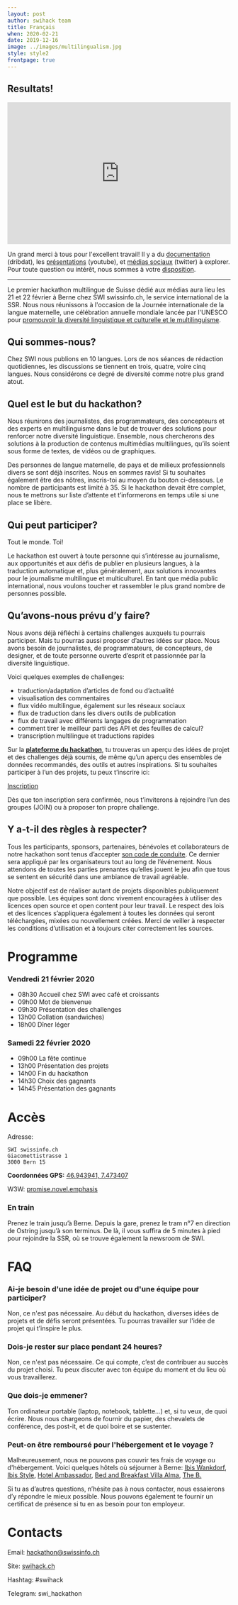 ```yaml
---
layout: post
author: swihack team
title: Français
when: 2020-02-21
date: 2019-12-16
image: ../images/multilingualism.jpg
style: style2
frontpage: true
---
```


## Resultats!

<iframe src="https://db.schoolofdata.ch/event/4?embed=1" style="width:100%;height:320px;background:transparent;border:none;overflow:hidden" scrolling="no"></iframe>

Un grand merci à tous pour l'excellent travail! Il y a du [documentation](https://db.schoolofdata.ch/event/4) (dribdat), les [présentations](https://youtu.be/8-FmarNlxgA) (youtube), et [médias sociaux](https://twitter.com/hashtag/swihack) (twitter) à explorer. Pour toute question ou intérêt, nous sommes à votre [disposition](#Contacts).

---

Le premier hackathon multilingue de Suisse dédié aux médias aura lieu les 21 et 22 février à Berne chez SWI swissinfo.ch, le service international de la SSR. Nous nous réunissons à l'occasion de la Journée internationale de la langue maternelle, une célébration annuelle mondiale lancée par l'UNESCO pour [promouvoir la diversité linguistique et culturelle et le multilinguisme](https://fr.wikipedia.org/wiki/Journ%C3%A9e_internationale_de_la_langue_maternelle).

## Qui sommes-nous?

Chez SWI nous publions en 10 langues. Lors de nos séances de rédaction quotidiennes, les discussions se tiennent en trois, quatre, voire cinq langues. Nous considérons ce degré de diversité comme notre plus grand atout.

## Quel est le but du hackathon?

Nous réunirons des journalistes, des programmateurs, des concepteurs et des experts en multilinguisme dans le but de trouver des solutions pour renforcer notre diversité linguistique. Ensemble, nous chercherons des solutions à la production de contenus multimédias multilingues, qu’ils soient sous forme de textes, de vidéos ou de graphiques.

Des personnes de langue maternelle, de pays et de milieux professionnels divers se sont déjà inscrites. Nous en sommes ravis! Si tu souhaites également être des nôtres, inscris-toi au moyen du bouton ci-dessous. Le nombre de participants est limité à 35. Si le hackathon devait être complet, nous te mettrons sur liste d’attente et t’informerons en temps utile si une place se libère.

## Qui peut participer?

Tout le monde. Toi!

Le hackathon est ouvert à toute personne qui s’intéresse au journalisme, aux opportunités et aux défis de publier en plusieurs langues, à la traduction automatique et, plus généralement, aux solutions innovantes pour le journalisme multilingue et multiculturel. En tant que média public international, nous voulons toucher et rassembler le plus grand nombre de personnes possible.

## Qu’avons-nous prévu d’y faire?

Nous avons déjà réfléchi à certains challenges auxquels tu pourrais participer. Mais tu pourras aussi proposer d’autres idées sur place.
Nous avons besoin de journalistes, de programmateurs, de concepteurs, de designer, et de toute personne ouverte d’esprit et passionnée par la diversité linguistique.

Voici quelques exemples de challenges:

- traduction/adaptation d’articles de fond ou d’actualité
- visualisation des commentaires
- flux vidéo multilingue, également sur les réseaux sociaux
- flux de traduction dans les divers outils de publication
- flux de travail avec différents langages de programmation
- comment tirer le meilleur parti des API et des feuilles de calcul?
- transcription multilingue et traductions rapides

Sur la **[plateforme du hackathon](https://db.schoolofdata.ch/event/4)**, tu trouveras un aperçu des idées de projet et des challenges déjà soumis, de même qu’un aperçu des ensembles de données recommandés, des outils et autres inspirations. Si tu souhaites participer à l’un des projets, tu peux t’inscrire ici:

<a href="https://swissinfo.typeform.com/to/dNwwCQ" class="button">Inscription</a>

Dès que ton inscription sera confirmée, nous t’inviterons à rejoindre l’un des groupes (JOIN) ou à proposer ton propre challenge.

## Y a-t-il des règles à respecter?

Tous les participants, sponsors, partenaires, bénévoles et collaborateurs de notre hackathon sont tenus d’accepter [son code de conduite](https://hackcodeofconduct.org/). Ce dernier sera appliqué par les organisateurs tout au long de l’événement. Nous attendons de toutes les parties prenantes qu’elles jouent le jeu afin que tous se sentent en sécurité dans une ambiance de travail agréable.

Notre objectif est de réaliser autant de projets disponibles publiquement que possible. Les équipes sont donc vivement encouragées à utiliser des licences open source et open content pour leur travail. Le respect des lois et des licences s’appliquera également à toutes les données qui seront téléchargées, mixées ou nouvellement créées. Merci de veiller à respecter les conditions d’utilisation et à toujours citer correctement les sources.

# Programme

### Vendredi 21 février 2020

* 08h30 	Accueil chez SWI avec café et croissants
* 09h00 	Mot de bienvenue
* 09h30 	Présentation des challenges
* 13h00 	Collation (sandwiches)
* 18h00 	Dîner léger

### Samedi 22 février 2020

* 09h00 	La fête continue
* 13h00 	Présentation des projets
* 14h00 	Fin du hackathon
* 14h30 	Choix des gagnants
* 14h45 	Présentation des gagnants

# Accès

Adresse:
```
SWI swissinfo.ch
Giacomettistrasse 1
3000 Bern 15
```

**Coordonnées GPS:** [46.943941, 7.473407](https://goo.gl/maps/vxgdVVXrPjxwvVNf6)

W3W: [promise.novel.emphasis](https://w3w.co/promise.novel.emphasis)

### En train

Prenez le train jusqu’à Berne. Depuis la gare, prenez le tram n°7 en direction de Ostring jusqu’à son terminus. De là, il vous suffira de 5 minutes à pied pour rejoindre la SSR, où se trouve également la newsroom de SWI.

# FAQ

### Ai-je besoin d'une idée de projet ou d'une équipe pour participer?

Non, ce n'est pas nécessaire. Au début du hackathon, diverses idées de projets et de défis seront présentées. Tu pourras travailler sur l'idée de projet qui t’inspire le plus.

### Dois-je rester sur place pendant 24 heures?

Non, ce n'est pas nécessaire. Ce qui compte, c’est de contribuer au succès du projet choisi. Tu peux discuter avec ton équipe du moment et du lieu où vous travaillerez.

### Que dois-je emmener?

Ton ordinateur portable (laptop, notebook, tablette…) et, si tu veux, de quoi écrire. Nous nous chargeons de fournir du papier, des chevalets de conférence, des post-it, et de quoi boire et se sustenter.

### Peut-on être remboursé pour l'hébergement et le voyage ?

Malheureusement, nous ne pouvons pas couvrir tes frais de voyage ou d'hébergement. Voici quelques hôtels où séjourner à Berne: [Ibis Wankdorf](https://all.accor.com/hotel/5007/index.de.shtml?dateIn%3D%26nights%3D%26compositions%3D1%26stayplus%3Dfalse%23origin%3Dibis), [Ibis Style](https://all.accor.com/ssr/app/ibis/hotels/bern-switzerland/ase-ibs/index.de.shtml?compositions%3D1%26stayplus%3Dfalse%26order_hotels_by%3DRECOMMENDATION%26utm_term%3Dmar%26gclid%3DCj0KCQiA89zvBRDoARIsAOIePbDEGjRJAWw7bq793qz0a8RknzbZyL0qPlyXEXGoRnSw9xQ3raqIocQaAsrUEALw_wcB%26utm_campaign%3Dppc-ibs-mar-goo-ch-de-ch-exa-sear-bp%26utm_medium%3Dcpc%26utm_source%3Dgoogle%26utm_content%3Dch-de-CH-V0398), [Hotel Ambassador](https://www.guestreservations.com/hotel-ambassador/booking?gclid%3DCj0KCQiA89zvBRDoARIsAOIePbDKtfrdwYBWtwCqBmowk2oE8P9vi6A4V_P8-0pf_wC_pJrk3vfH5Q0aAkMkEALw_wcB), [Bed and Breakfast Villa Alma](http://bed-breakfast-villa-alma.bern-hotel.com/de/), [The B.](https://www.theb.ch/)

Si tu as d’autres questions, n’hésite pas à nous contacter, nous essaierons d’y répondre le mieux possible. Nous pouvons également te fournir un certificat de présence si tu en as besoin pour ton employeur.

# Contacts

Email: [hackathon@swissinfo.ch](mailto:hackathon@swissinfo.ch)

Site: [swihack.ch](http://swihack.ch)

Hashtag: #swihack

Telegram: swi_hackathon
